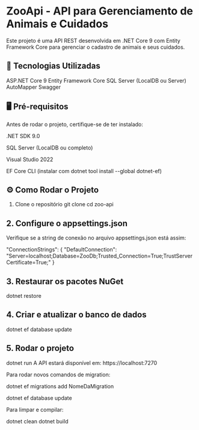 ﻿# ZooApi - API para Gerenciamento de Animais e Cuidados
Este projeto é uma API REST desenvolvida em .NET Core 9 com Entity Framework Core para gerenciar o cadastro de animais e seus cuidados.

## 🚀 Tecnologias Utilizadas

ASP.NET Core 9
Entity Framework Core
SQL Server (LocalDB ou Server)
AutoMapper
Swagger

## 🖥️ Pré-requisitos
Antes de rodar o projeto, certifique-se de ter instalado:

.NET SDK 9.0

SQL Server (LocalDB ou completo)

Visual Studio 2022

EF Core CLI
(instalar com dotnet tool install --global dotnet-ef)

## ⚙️ Como Rodar o Projeto
1. Clone o repositório
git clone 
cd zoo-api

## 2. Configure o appsettings.json
Verifique se a string de conexão no arquivo appsettings.json está assim:

"ConnectionStrings": {
  "DefaultConnection": "Server=localhost;Database=ZooDb;Trusted_Connection=True;TrustServerCertificate=True;"
}


## 3. Restaurar os pacotes NuGet

dotnet restore

## 4. Criar e atualizar o banco de dados

dotnet ef database update

## 5. Rodar o projeto

dotnet run
A API estará disponível em:
https://localhost:7270

Para rodar novos comandos de migration:

dotnet ef migrations add NomeDaMigration

dotnet ef database update

Para limpar e compilar:

dotnet clean
dotnet build
